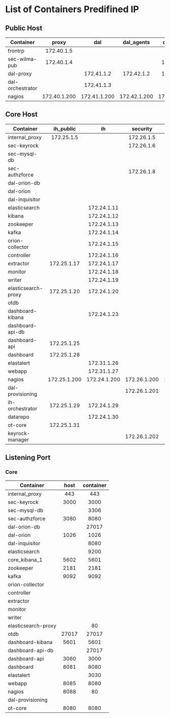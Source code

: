 # List of Containers Predifined IP

## Public Host

| Container           | proxy        | dal          | dal_agents   | dal_proxy    | 
| ------------------- |:------------:|:------------:|:------------:|:------------:|
| frontrp             | 172.40.1.5   |              |              |              |
| sec-wilma-pub       | 172.40.1.4   |              |              | 172.43.1.4   |
| dal-proxy           |              | 172.41.1.2   | 172.42.1.2   | 172.43.1.2   |
| dal-orchestrator    |              | 172.41.1.3   |              |              |
| nagios              | 172.40.1.200 | 172.41.1.200 | 172.42.1.200 | 172.43.1.200 |


## Core Host

| Container           | ih_public    | ih           | security     | security_db  | dal          | dal_db       | pixel        | ot           | dash-api-db  |
| ------------------- |:------------:|:------------:|:------------:|:------------:|:------------:|:------------:|:------------:|:------------:|:------------:|
| internal_proxy      | 172.25.1.5   |              | 172.26.1.5   |              |              |              | 172.29.1.5   |              |              |
| sec-keyrock         |              |              | 172.26.1.6   | 172.23.1.6   |              |              |              |              |              |
| sec-mysql-db        |              |              |              | 172.23.1.7   |              |              |              |              |              |
| sec-authzforce      |              |              | 172.26.1.8   |              |              |              |              |              |              |
| dal-orion-db        |              |              |              |              |              | 172.27.1.9   |              |              |              |
| dal-orion           |              |              |              |              | 172.28.1.10  | 172.27.1.10  |              |              |              |
| dal-inquisitor      |              |              |              |              | 172.28.1.21  |              |              |              |              |
| elasticsearch       |              | 172.24.1.11  |              |              |              |              |              |              |              |
| kibana              |              | 172.24.1.12  |              |              |              |              |              |              |              |
| zookeeper           |              | 172.24.1.13  |              |              |              |              |              |              |              |
| kafka               |              | 172.24.1.14  |              |              |              |              |              |              |              |
| orion-collector     |              | 172.24.1.15  |              |              | 172.28.1.15  |              |              |              |              |
| controller          |              | 172.24.1.16  |              |              |              |              |              |              |              |
| extractor           | 172.25.1.17  | 172.24.1.17  |              |              |              |              |              |              |              |
| monitor             |              | 172.24.1.18  |              |              |              |              |              |              |              |
| writer              |              | 172.24.1.19  |              |              |              |              |              |              |              |
| elasticsearch-proxy | 172.25.1.20  | 172.24.1.20  |              |              |              |              |              |              |              |
| otdb                |              |              |              |              |              |              |              | 172.30.1.22  |              |
| dashboard-kibana    |              | 172.24.1.23  |              |              |              |              |              |              |              |
| dashboard-api-db    |              |              |              |              |              |              |              |              | 172.31.1.24  |
| dashboard-api       | 172.25.1.25  |              |              |              |              |              |              |              | 172.31.1.25  |
| dashboard           | 172.25.1.28  |              |              |              |              |              |              |              |              |
| elastalert          |              | 172.31.1.26  |              |              |              |              |              |              |              |
| webapp              |              | 172.31.1.27  |              |              |              |              |              |              |              |
| nagios              | 172.25.1.200 | 172.24.1.200 | 172.26.1.200 | 172.23.1.200 | 172.28.1.200 | 172.27.1.200 | 172.29.1.200 | 172.30.1.200 | 172.31.1.200 |
| dal-provisioning    |              |              | 172.26.1.201 |              | 172.28.1.201 |              |              |              |              |
| ih-orchestrator     | 172.25.1.29  | 172.24.1.29  |              |              |              |              |              |              |              |
| datarepo            |              | 172.24.1.30  |              |              |              |              |              |              |              |
| ot-core             | 172.25.1.31  |              |              |              |              |              |              | 172.30.1.31  |              |
| keyrock-manager     |              |              | 172.26.1.202 |              |              |              |              |              |              |


## Listening Port


### Core

| Container           | host         | container    | 
| ------------------- |:------------:|:------------:|
| internal_proxy      |      443     |     443      | 
| sec-keyrock         |     3000     |    3000      | 
| sec-mysql-db        |              |    3306      | 
| sec-authzforce      |     3080     |    8080      | 
| dal-orion-db        |              |   27017      | 
| dal-orion           |     1026     |     1026     | 
| dal-inquisitor      |              |     8080     | 
| elasticsearch       |              |     9200     | 
| core_kibana_1       |      5602    |     5601     | 
| zookeeper           |      2181    |     2181     | 
| kafka               |      9092    |     9092     | 
| orion-collector     |              |              | 
| controller          |              |              | 
| extractor           |              |              | 
| monitor             |              |              | 
| writer              |              |              | 
| elasticsearch-proxy |              |      80      | 
| otdb                |     27017    |    27017     | 
| dashboard-kibana    |     5601     |    5601      | 
| dashboard-api-db    |              |    27017     | 
| dashboard-api       |     3060     |     3000     | 
| dashboard           |     8081     |     8080     | 
| elastalert          |              |     3030     | 
| webapp              |     8085     |     8080     | 
| nagios              |     8088     |       80     | 
| dal-provisioning    |              |              | 
| ot-core             |     8080     |     8080     | 
